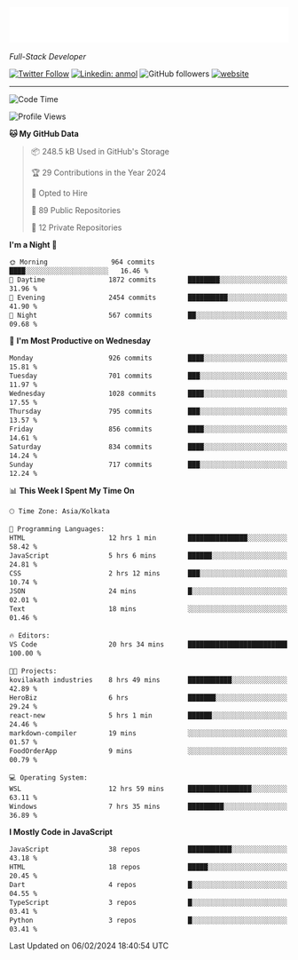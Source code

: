 <!-- START:readme-typing -->
<img src="readme-typing.svg" />
<!-- END:readme-typing -->

<p><em>Full-Stack Developer</em></p>

[![Twitter Follow](https://img.shields.io/twitter/follow/tonalmathew?style=flat)](https://twitter.com/intent/follow?screen_name=tonalmathew)
[![Linkedin: anmol](https://img.shields.io/badge/tonal-mathew?style=flat-square&logo=Linkedin&logoColor=white&link=https://www.linkedin.com/in/tonal-mathew/)](https://www.linkedin.com/in/tonal-mathew/)
![GitHub followers](https://img.shields.io/github/followers/tonalmathew?label=Follow&style=social)
[![website](https://img.shields.io/badge/Website-46a2f1.svg?&style=flat-square&logo=Google-Chrome&logoColor=white&link=http://tonalmathew.github.io/)](http://tonalmathew.github.io/)

---
<!--START_SECTION:waka-->
![Code Time](http://img.shields.io/badge/Code%20Time-1%2C227%20hrs%207%20mins-blue)

![Profile Views](http://img.shields.io/badge/Profile%20Views-0-blue)

**🐱 My GitHub Data** 

> 📦 248.5 kB Used in GitHub's Storage 
 > 
> 🏆 29 Contributions in the Year 2024
 > 
> 💼 Opted to Hire
 > 
> 📜 89 Public Repositories 
 > 
> 🔑 12 Private Repositories 
 > 
**I'm a Night 🦉** 

```text
🌞 Morning                964 commits         ████░░░░░░░░░░░░░░░░░░░░░   16.46 % 
🌆 Daytime                1872 commits        ████████░░░░░░░░░░░░░░░░░   31.96 % 
🌃 Evening                2454 commits        ██████████░░░░░░░░░░░░░░░   41.90 % 
🌙 Night                  567 commits         ██░░░░░░░░░░░░░░░░░░░░░░░   09.68 % 
```
📅 **I'm Most Productive on Wednesday** 

```text
Monday                   926 commits         ████░░░░░░░░░░░░░░░░░░░░░   15.81 % 
Tuesday                  701 commits         ███░░░░░░░░░░░░░░░░░░░░░░   11.97 % 
Wednesday                1028 commits        ████░░░░░░░░░░░░░░░░░░░░░   17.55 % 
Thursday                 795 commits         ███░░░░░░░░░░░░░░░░░░░░░░   13.57 % 
Friday                   856 commits         ████░░░░░░░░░░░░░░░░░░░░░   14.61 % 
Saturday                 834 commits         ████░░░░░░░░░░░░░░░░░░░░░   14.24 % 
Sunday                   717 commits         ███░░░░░░░░░░░░░░░░░░░░░░   12.24 % 
```


📊 **This Week I Spent My Time On** 

```text
🕑︎ Time Zone: Asia/Kolkata

💬 Programming Languages: 
HTML                     12 hrs 1 min        ███████████████░░░░░░░░░░   58.42 % 
JavaScript               5 hrs 6 mins        ██████░░░░░░░░░░░░░░░░░░░   24.81 % 
CSS                      2 hrs 12 mins       ███░░░░░░░░░░░░░░░░░░░░░░   10.74 % 
JSON                     24 mins             █░░░░░░░░░░░░░░░░░░░░░░░░   02.01 % 
Text                     18 mins             ░░░░░░░░░░░░░░░░░░░░░░░░░   01.46 % 

🔥 Editors: 
VS Code                  20 hrs 34 mins      █████████████████████████   100.00 % 

🐱‍💻 Projects: 
kovilakath industries    8 hrs 49 mins       ███████████░░░░░░░░░░░░░░   42.89 % 
HeroBiz                  6 hrs               ███████░░░░░░░░░░░░░░░░░░   29.24 % 
react-new                5 hrs 1 min         ██████░░░░░░░░░░░░░░░░░░░   24.46 % 
markdown-compiler        19 mins             ░░░░░░░░░░░░░░░░░░░░░░░░░   01.57 % 
FoodOrderApp             9 mins              ░░░░░░░░░░░░░░░░░░░░░░░░░   00.79 % 

💻 Operating System: 
WSL                      12 hrs 59 mins      ████████████████░░░░░░░░░   63.11 % 
Windows                  7 hrs 35 mins       █████████░░░░░░░░░░░░░░░░   36.89 % 
```

**I Mostly Code in JavaScript** 

```text
JavaScript               38 repos            ███████████░░░░░░░░░░░░░░   43.18 % 
HTML                     18 repos            █████░░░░░░░░░░░░░░░░░░░░   20.45 % 
Dart                     4 repos             █░░░░░░░░░░░░░░░░░░░░░░░░   04.55 % 
TypeScript               3 repos             █░░░░░░░░░░░░░░░░░░░░░░░░   03.41 % 
Python                   3 repos             █░░░░░░░░░░░░░░░░░░░░░░░░   03.41 % 
```




 Last Updated on 06/02/2024 18:40:54 UTC
<!--END_SECTION:waka-->
